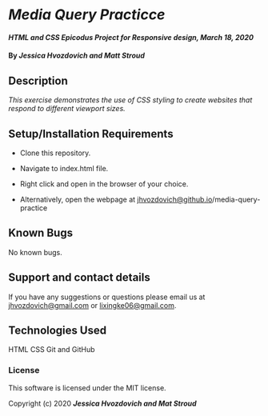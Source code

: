 # _Media Query Practicce_

#### _HTML and CSS Epicodus Project for Responsive design, March 18, 2020_

#### By _**Jessica Hvozdovich and Matt Stroud**_

## Description

_This exercise demonstrates the use of CSS styling to create websites that respond to different viewport sizes._

## Setup/Installation Requirements

* Clone this repository.
* Navigate to index.html file.
* Right click and open in the browser of your choice.

* Alternatively, open the webpage at jhvozdovich@github.io/media-query-practice


## Known Bugs

No known bugs.

## Support and contact details

If you have any suggestions or questions please email us at jhvozdovich@gmail.com or lixingke06@gmail.com.

## Technologies Used

HTML
CSS
Git and GitHub

### License

This software is licensed under the MIT license.

Copyright (c) 2020 **_Jessica Hvozdovich and Mat Stroud_**
